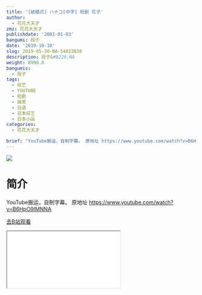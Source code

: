 ```yaml
---
title: '[結婚式] ハナコ[中字] 短剧 花子'
author:
  - 花花大天才
zmz: 花花大天才
publishdate: '2001-01-03'
bangumi: 段子
date: '2019-10-10'
slug: 2019-05-30-NA-54023838
description: 段子&#8226;NA
weight: 8990.0
bangumis:
  - 段子
tags:
  - 综艺
  - YOUTUBE
  - 短剧
  - 搞笑
  - 日语
  - 日本综艺
  - 日本小品
categories:
  - 花花大天才

brief: "YouTube搬运，自制字幕。 原地址 https://www.youtube.com/watch?v=B6HpO9lMNNA"
---
```

![](https://raw.githubusercontent.com/tcgriffith/owaraisite/master/static/tmpimg/2ea8253e0dde917787b1f96248dc8b3ca93ba48c.jpg.480.jpg)
# 简介  
YouTube搬运，自制字幕。
原地址 https://www.youtube.com/watch?v=B6HpO9lMNNA  

[去B站观看](https://www.bilibili.com/video/av54023838/)
<div class ="resp-container"><iframe class="testiframe" src="//player.bilibili.com/player.html?aid=54023838"", scrolling="no", allowfullscreen="true" > </iframe></div> 
